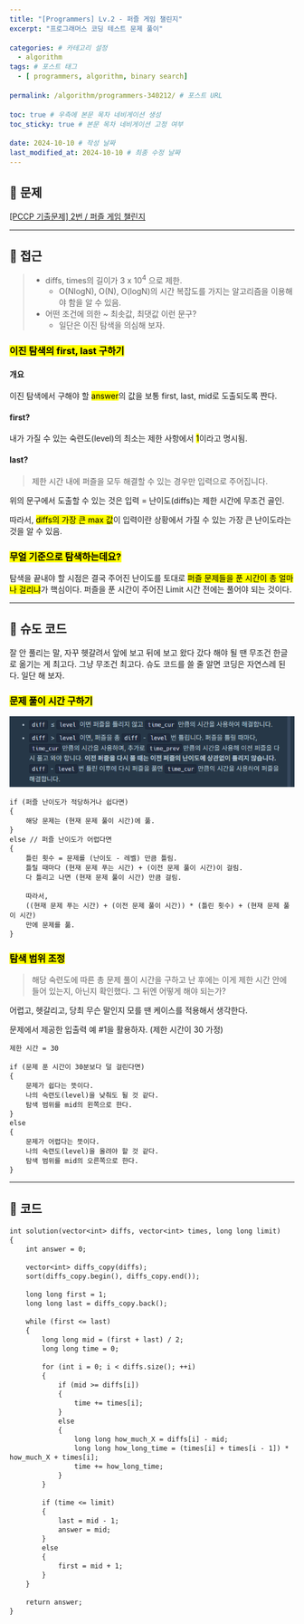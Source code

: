 ```yaml
---
title: "[Programmers] Lv.2 - 퍼즐 게임 챌린지"
excerpt: "프로그래머스 코딩 테스트 문제 풀이"

categories: # 카테고리 설정
  - algorithm
tags: # 포스트 태그
  - [ programmers, algorithm, binary search]

permalink: /algorithm/programmers-340212/ # 포스트 URL

toc: true # 우측에 본문 목차 네비게이션 생성
toc_sticky: true # 본문 목차 네비게이션 고정 여부

date: 2024-10-10 # 작성 날짜
last_modified_at: 2024-10-10 # 최종 수정 날짜
---
```


## 🍥 문제

[[PCCP 기출문제] 2번 / 퍼즐 게임 챌린지](https://school.programmers.co.kr/learn/courses/30/lessons/340212)

- - -

## 🍥 접근
> - diffs, times의 길이가 3 x 10<sup>4</sup> 으로 제한.
>   - O(NlogN), O(N), O(logN)의 시간 복잡도를 가지는 알고리즘을 이용해야 함을 알 수 있음.
> - 어떤 조건에 의한 ~ 최솟값, 최댓값 이런 문구?
>   - 일단은 이진 탐색을 의심해 보자.

### <mark>이진 탐색의 first, last 구하기</mark>
#### 개요
이진 탐색에서 구해야 할 <mark>answer</mark>의 값을 보통 first, last, mid로 도출되도록 짠다.

#### first?
내가 가질 수 있는 숙련도(level)의 최소는 제한 사항에서 <mark>1</mark>이라고 명시됨.
#### last?
> 제한 시간 내에 퍼즐을 모두 해결할 수 있는 경우만 입력으로 주어집니다.

위의 문구에서 도출할 수 있는 것은 입력 = 난이도(diffs)는 제한 시간에 무조건 골인.

따라서, <mark>diffs의 가장 큰 max 값</mark>이 입력이란 상황에서 가질 수 있는 가장 큰 난이도라는 것을 알 수 있음.

### <mark>무얼 기준으로 탐색하는데요?</mark>
탐색을 끝내야 할 시점은 결국 주어진 난이도를 토대로 <mark>퍼즐 문제들을 푼 시간이 총 얼마나 걸리냐</mark>가 핵심이다. 퍼즐을 푼 시간이 주어진 Limit 시간 전에는 풀어야 되는 것이다.

- - -

## 🍥 슈도 코드
잘 안 풀리는 말, 자꾸 헷갈려서 앞에 보고 뒤에 보고 왔다 갔다 해야 될 땐 무조건 한글로 옮기는 게 최고다. 그냥 무조건 최고다. 슈도 코드를 쓸 줄 알면 코딩은 자연스레 된다. 일단 해 보자.

### <mark>문제 풀이 시간 구하기</mark>
                 
![](\assets\images\posts_img\algotithm\programmers-340212-01.png)

```
if (퍼즐 난이도가 적당하거나 쉽다면)
{
    해당 문제는 (현재 문제 풀이 시간)에 풂.
}
else // 퍼즐 난이도가 어렵다면
{
    틀린 횟수 = 문제를 (난이도 - 레벨) 만큼 틀림.
    틀릴 때마다 (현재 문제 푸는 시간) + (이전 문제 풀이 시간)이 걸림.
    다 틀리고 나면 (현재 문제 풀이 시간) 만큼 걸림.
    
    따라서,
    ((현재 문제 푸는 시간) + (이전 문제 풀이 시간)) * (틀린 횟수) + (현재 문제 풀이 시간)
    만에 문제를 풂.
}
```
### <mark>탐색 범위 조정</mark>
> 해당 숙련도에 따른 총 문제 풀이 시간을 구하고 난 후에는 이게 제한 시간 안에 들어 있는지, 아닌지 확인했다. 그 뒤엔 어떻게 해야 되는가?

어렵고, 헷갈리고, 당최 무슨 말인지 모를 땐 케이스를 적용해서 생각한다.

문제에서 제공한 입출력 예 #1을 활용하자. (제한 시간이 30 가정) 
```
제한 시간 = 30

if (문제 푼 시간이 30분보다 덜 걸린다면)
{
    문제가 쉽다는 뜻이다.
    나의 숙련도(level)을 낮춰도 될 것 같다.
    탐색 범위를 mid의 왼쪽으로 한다.
}
else
{
    문제가 어렵다는 뜻이다.
    나의 숙련도(level)을 올려야 할 것 같다. 
    탐색 범위를 mid의 오른쪽으로 한다.
}       
```

- - -

## 🍥 코드

```
int solution(vector<int> diffs, vector<int> times, long long limit)
{
    int answer = 0;

    vector<int> diffs_copy(diffs);
    sort(diffs_copy.begin(), diffs_copy.end());

    long long first = 1;
    long long last = diffs_copy.back();

    while (first <= last)
    {
        long long mid = (first + last) / 2;
        long long time = 0;

        for (int i = 0; i < diffs.size(); ++i)
        {
            if (mid >= diffs[i])
            {
                time += times[i];
            }
            else
            {
                long long how_much_X = diffs[i] - mid;
                long long how_long_time = (times[i] + times[i - 1]) * how_much_X + times[i];
                time += how_long_time;
            }
        }

        if (time <= limit)
        {
            last = mid - 1;
            answer = mid;
        }
        else
        {
            first = mid + 1;
        }
    }

    return answer;
}
```